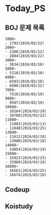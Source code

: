 # Today_PS

## BOJ 문제 목록

    1000~
    - 1793(2019/03/22)
    2000~
    - 2206(2019/03/12)
    - 2804(2019/03/22)
    3000~
    - 3034(2019/03/20)
    5000~
    - 5218(2019/03/20)
    6000~
    - 6593(2019/03/18)
    - 6996(2019/03/22)
    7000~
    - 7510(2019/03/19)
    9000~
    - 9507(2019/03/19)
    10000~
    - 10164(2019/03/18)
    - 10768(2019/03/22)
    11000~
    - 11003(2019/03/13)
    - 11048(2019/03/25)
    13000~
    - 13412(2019/03/18)
    - 13900(2019/03/18)
    14000~
    - 14954(2019/03/19)
    15000~
    - 15922(2019/03/25)
    - 15969(2019/03/18)
    16000~
    - 16561(2019/03/25)
    - 16674(2019/03/18)

## Codeup

## Koistudy

